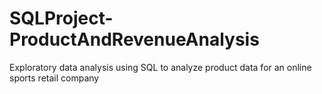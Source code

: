 # SQLProject-ProductAndRevenueAnalysis
Exploratory data analysis using SQL to analyze product data for an online sports retail company
